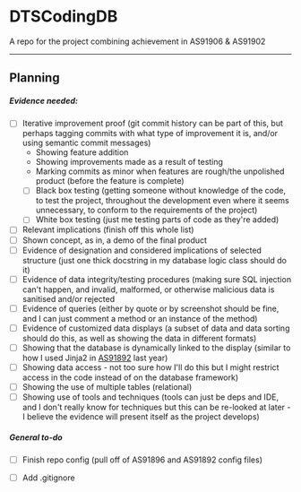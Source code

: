 # DTSCodingDB
A repo for the project combining achievement in AS91906 &amp; AS91902


--- 

## Planning
##### Evidence needed:
* [ ] Iterative improvement proof (git commit history can be part of this, but perhaps tagging commits with what type of improvement it is, and/or using semantic commit messages)
  * Showing feature addition
  * Showing improvements made as a result of testing
  * Marking commits as minor when features are rough/the unpolished product (before the feature is complete)
  * [ ] Black box testing (getting someone without knowledge of the code, to test the project, throughout the development even where it seems unnecessary, to conform to the requirements of the project)
  * [ ] White box testing (just me testing parts of code as they're added)
* [ ] Relevant implications (finish off this whole list)
* [ ] Shown concept, as in, a demo of the final product
* [ ] Evidence of designation and considered implications of selected structure (just one thick docstring in my database logic class should do it)
* [ ] Evidence of data integrity/testing procedures (making sure SQL injection can't happen, and invalid, malformed, or otherwise malicious data is sanitised and/or rejected
* [ ] Evidence of queries (either by quote or by screenshot should be fine, and I can just comment a method or an instance of the method)
* [ ] Evidence of customized data displays (a subset of data and data sorting should do this, as well as showing the data in different formats)
* [ ] Showing that the database is dynamically linked to the display \(similar to how I used Jinja2 in [AS91892](https://github.com/CyberFlameGO/AS91892) last year\)
* [ ] Showing data access - not too sure how I'll do this but I might restrict access in the code instead of on the database framework)
* [ ] Showing the use of multiple tables (relational)
* [ ] Showing use of tools and techniques (tools can just be deps and IDE, and I don't really know for techniques but this can be re-looked at later - I believe the evidence will present itself as the project develops)

##### General to-do
* [ ] Finish repo config (pull off of AS91896 and AS91892 config files)
* [ ] Add .gitignore

